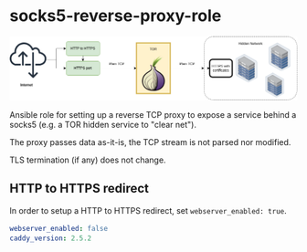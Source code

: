 socks5-reverse-proxy-role
=========================

![architecture](./docs/architecture.png)

Ansible role for setting up a reverse TCP proxy to expose a service behind a socks5 (e.g. a TOR hidden service to "clear net").

The proxy passes data as-it-is, the TCP stream is not parsed nor modified.

TLS termination (if any) does not change.


HTTP to HTTPS redirect
----------------------

In order to setup a HTTP to HTTPS redirect, set `webserver_enabled: true`.

```yaml
webserver_enabled: false
caddy_version: 2.5.2
```
